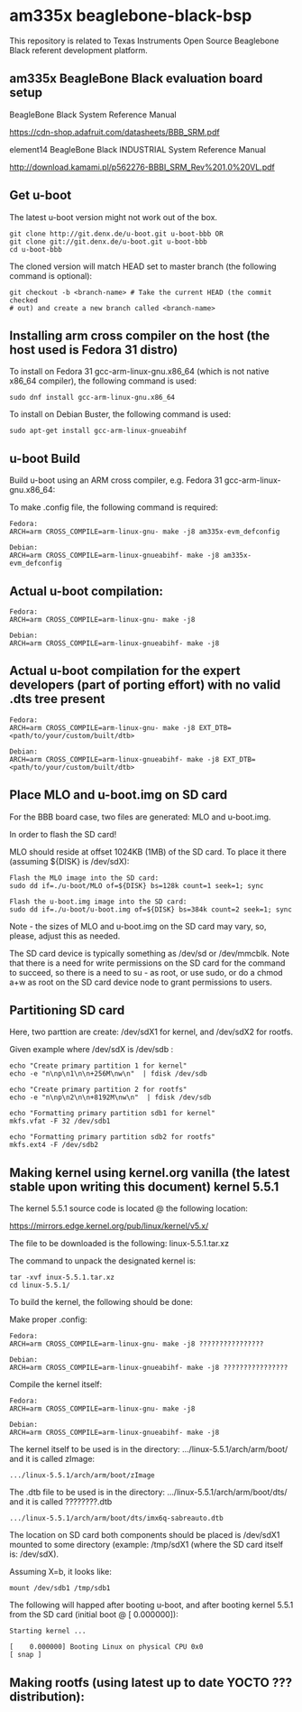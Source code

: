 # am335x beaglebone-black-bsp
This repository is related to Texas Instruments Open Source Beaglebone Black referent development platform.

## am335x BeagleBone Black evaluation board setup

BeagleBone Black System Reference Manual

https://cdn-shop.adafruit.com/datasheets/BBB_SRM.pdf

element14 BeagleBone Black INDUSTRIAL System Reference Manual 

http://download.kamami.pl/p562276-BBBI_SRM_Rev%201.0%20VL.pdf

## Get u-boot

The latest u-boot version might not work out of the box.

	git clone http://git.denx.de/u-boot.git u-boot-bbb OR
	git clone git://git.denx.de/u-boot.git u-boot-bbb
	cd u-boot-bbb

The cloned version will match HEAD set to master branch (the following command is optional):

	git checkout -b <branch-name> # Take the current HEAD (the commit checked
	# out) and create a new branch called <branch-name>

## Installing arm cross compiler on the host (the host used is Fedora 31 distro)

To install on Fedora 31 gcc-arm-linux-gnu.x86_64 (which is not native x86_64 compiler), the following command is used:

	sudo dnf install gcc-arm-linux-gnu.x86_64

To install on Debian Buster, the following command is used:

	sudo apt-get install gcc-arm-linux-gnueabihf

## u-boot Build

Build u-boot using an ARM cross compiler, e.g. Fedora 31 gcc-arm-linux-gnu.x86_64:

To make .config file, the following command is required:

	Fedora:
	ARCH=arm CROSS_COMPILE=arm-linux-gnu- make -j8 am335x-evm_defconfig

	Debian:
	ARCH=arm CROSS_COMPILE=arm-linux-gnueabihf- make -j8 am335x-evm_defconfig

## Actual u-boot compilation:

	Fedora:
	ARCH=arm CROSS_COMPILE=arm-linux-gnu- make -j8

	Debian:
	ARCH=arm CROSS_COMPILE=arm-linux-gnueabihf- make -j8

## Actual u-boot compilation for the expert developers (part of porting effort) with no valid .dts tree present

	Fedora:
	ARCH=arm CROSS_COMPILE=arm-linux-gnu- make -j8 EXT_DTB=<path/to/your/custom/built/dtb>

	Debian:
	ARCH=arm CROSS_COMPILE=arm-linux-gnueabihf- make -j8 EXT_DTB=<path/to/your/custom/built/dtb>

## Place MLO and u-boot.img on SD card

For the BBB board case, two files are generated: MLO and u-boot.img.

In order to flash the SD card!

MLO should reside at offset 1024KB (1MB) of the SD card. To place it there (assuming ${DISK} is /dev/sdX):

	Flash the MLO image into the SD card:
	sudo dd if=./u-boot/MLO of=${DISK} bs=128k count=1 seek=1; sync

	Flash the u-boot.img image into the SD card:
	sudo dd if=./u-boot/u-boot.img of=${DISK} bs=384k count=2 seek=1; sync

Note - the sizes of MLO and u-boot.img on the SD card may vary, so, please, adjust this as needed.

The SD card device is typically something as /dev/sd<X> or /dev/mmcblk<X>. Note that there is a need for write permissions on the SD card for the command to succeed, so there is a need to su - as root, or use sudo, or do a chmod a+w as root on the SD card device node to grant permissions to users.

## Partitioning SD card

Here, two parttion are create: /dev/sdX1 for kernel, and /dev/sdX2 for rootfs.

Given example where /dev/sdX is /dev/sdb :

    echo "Create primary partition 1 for kernel"
    echo -e "n\np\n1\n\n+256M\nw\n"  | fdisk /dev/sdb

    echo "Create primary partition 2 for rootfs"
    echo -e "n\np\n2\n\n+8192M\nw\n"  | fdisk /dev/sdb

    echo "Formatting primary partition sdb1 for kernel"
    mkfs.vfat -F 32 /dev/sdb1

    echo "Formatting primary partition sdb2 for rootfs"
    mkfs.ext4 -F /dev/sdb2

## Making kernel using kernel.org vanilla (the latest stable upon writing this document) kernel 5.5.1

The kernel 5.5.1 source code is located @ the following location:

https://mirrors.edge.kernel.org/pub/linux/kernel/v5.x/

The file to be downloaded is the following: linux-5.5.1.tar.xz

The command to unpack the designated kernel is:

	tar -xvf inux-5.5.1.tar.xz
	cd linux-5.5.1/

To build the kernel, the following should be done:

Make proper .config:

	Fedora:
	ARCH=arm CROSS_COMPILE=arm-linux-gnu- make -j8 ????????????????

	Debian:
	ARCH=arm CROSS_COMPILE=arm-linux-gnueabihf- make -j8 ????????????????

Compile the kernel itself:

	Fedora:
	ARCH=arm CROSS_COMPILE=arm-linux-gnu- make -j8

	Debian:
	ARCH=arm CROSS_COMPILE=arm-linux-gnueabihf- make -j8

The kernel itself to be used is in the directory: .../linux-5.5.1/arch/arm/boot/ and it is called zImage:

	.../linux-5.5.1/arch/arm/boot/zImage

The .dtb file to be used is in the directory: .../linux-5.5.1/arch/arm/boot/dts/ and it is called ????????.dtb

	.../linux-5.5.1/arch/arm/boot/dts/imx6q-sabreauto.dtb

The location on SD card both components should be placed is /dev/sdX1 mounted to some directory (example: /tmp/sdX1 (where the SD card itself is: /dev/sdX).

Assuming X=b, it looks like:

	mount /dev/sdb1 /tmp/sdb1

The following will happed after booting u-boot, and after booting kernel 5.5.1 from the SD card (initial boot @ [  0.000000]):

    Starting kernel ...

	[    0.000000] Booting Linux on physical CPU 0x0
	[ snap ]

## Making rootfs (using latest up to date YOCTO ??? distribution):
